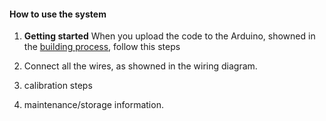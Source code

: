 #### How to use the system

1. __Getting started__
  When you upload the code to the Arduino, showned in the [building process](https://github.com/FOSH-following-demand/thermostatic-water-bath/blob/master/documentation/building/README.md), follow this steps

2. Connect all the wires, as showned in the wiring diagram.

3. calibration steps

4. maintenance/storage information.
